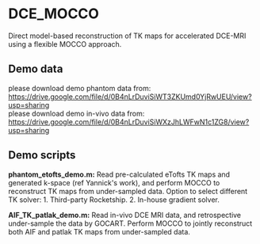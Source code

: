 # DCE_MOCCO
Direct model-based reconstruction of TK maps for accelerated DCE-MRI using a flexible MOCCO approach.

## Demo data
please download demo phantom data from: <br /> https://drive.google.com/file/d/0B4nLrDuviSiWT3ZKUmd0YjRwUEU/view?usp=sharing <br /> 
please download demo in-vivo data from: <br /> https://drive.google.com/file/d/0B4nLrDuviSiWXzJhLWFwN1c1ZG8/view?usp=sharing 

## Demo scripts
**phantom_etofts_demo.m:**
Read pre-calculated eTofts TK maps and generated k-space (ref Yannick's work), and perform MOCCO to reconstruct TK maps from under-sampled data.
Option to select different TK solver: 1. Third-party Rocketship. 2. In-house gradient solver.

**AIF_TK_patlak_demo.m:**
Read in-vivo DCE MRI data, and retrospective under-sample the data by GOCART. Perform MOCCO to jointly reconstruct both AIF and patlak TK maps from under-sampled data. 
